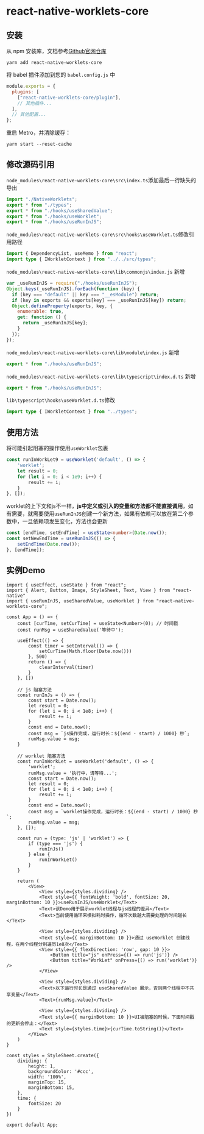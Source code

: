 # react-native-worklets-core

## 安装

从 npm 安装库，文档参考[Github官网仓库](https://github.com/margelo/react-native-worklets-core/)

```
yarn add react-native-worklets-core
```

将 babel 插件添加到您的 `babel.config.js` 中

```js
module.exports = {
  plugins: [
    ["react-native-worklets-core/plugin"],
    // 其他插件...
  ],
  // 其他配置...
};

```

重启 Metro，并清除缓存：

```
yarn start --reset-cache
```

## 修改源码引用

`node_modules\react-native-worklets-core\src\index.ts`添加最后一行缺失的导出

```ts
import "./NativeWorklets";
export * from "./types";
export * from "./hooks/useSharedValue";
export * from "./hooks/useWorklet";
export * from "./hooks/useRunInJS";
```

`node_modules\react-native-worklets-core\src\hooks\useWorklet.ts`修改引用路径

```ts
import { DependencyList, useMemo } from "react";
import type { IWorkletContext } from "../../src/types";
```

`node_modules\react-native-worklets-core\lib\commonjs\index.js` 新增

```js
var _useRunInJS = require("./hooks/useRunInJS");
Object.keys(_useRunInJS).forEach(function (key) {
  if (key === "default" || key === "__esModule") return;
  if (key in exports && exports[key] === _useRunInJS[key]) return;
  Object.defineProperty(exports, key, {
    enumerable: true,
    get: function () {
      return _useRunInJS[key];
    }
  });
});
```

`node_modules\react-native-worklets-core\lib\module\index.js` 新增

```js
export * from "./hooks/useRunInJS";
```

`node_modules\react-native-worklets-core\lib\typescript\index.d.ts` 新增

```ts
export * from "./hooks/useRunInJS";
```

`lib\typescript\hooks\useWorklet.d.ts`修改

```ts
import type { IWorkletContext } from "../types";
```

## 使用方法

将可能引起阻塞的操作使用`useWorklet`包裹

```ts
const runInWorkLet9 = useWorklet('default', () => {
    'worklet';
    let result = 0;
    for (let i = 0; i < 1e9; i++) {
        result += i;
    }
}, []);
```

worklet的上下文和js不一样，**js中定义或引入的变量和方法都不能直接调用**，如有需要，就需要使用`useRunInJS`创建一个新方法，如果有依赖可以放在第二个参数中，一旦依赖项发生变化，方法也会更新

```ts
const [endTime, setEndTime] = useState<number>(Date.now());
const setNewEndTime = useRunInJS(() => {
    setEndTime(Date.now());
}, [endTime]);
```

## 实例Demo

```tsx
import { useEffect, useState } from "react";
import { Alert, Button, Image, StyleSheet, Text, View } from "react-native"
import { useRunInJS, useSharedValue, useWorklet } from "react-native-worklets-core";

const App = () => {
    const [curTime, setCurTime] = useState<Number>(0); // 时间戳
    const runMsg = useSharedValue('等待中');

    useEffect(() => {
        const timer = setInterval(() => {
            setCurTime(Math.floor(Date.now()))
        }, 500)
        return () => {
            clearInterval(timer)
        }
    }, [])

    // js 阻塞方法
    const runInJs = () => {
        const start = Date.now();
        let result = 0;
        for (let i = 0; i < 1e8; i++) {
            result += i;
        }
        const end = Date.now();
        const msg = `js操作完成，运行时长：${(end - start) / 1000} 秒`;
        runMsg.value = msg;
    }

    // worklet 阻塞方法
    const runInWorkLet = useWorklet('default', () => {
        'worklet';
        runMsg.value = '执行中，请等待...';
        const start = Date.now();
        let result = 0;
        for (let i = 0; i < 1e8; i++) {
            result += i;
        }
        const end = Date.now();
        const msg = `worklet操作完成，运行时长：${(end - start) / 1000} 秒`;
        runMsg.value = msg;
    }, []);

    const run = (type: 'js' | 'worklet') => {
        if (type === 'js') {
            runInJs()
        } else {
            runInWorkLet()
        }
    }

    return (
        <View>
            <View style={styles.dividing} />
            <Text style={{ fontWeight: 'bold', fontSize: 20, marginBottom: 10 }}>useRunInJS/useWorklet</Text>
            <Text>该Demo用于展示worklet线程与js线程的差异</Text>
            <Text>当前使用循环来模拟耗时操作，循环次数越大需要处理的时间越长</Text>

            <View style={styles.dividing} />
            <Text style={{ marginBottom: 10 }}>通过 useWorklet 创建线程，在两个线程分别遍历1e8次</Text>
            <View style={{ flexDirection: 'row', gap: 10 }}>
                <Button title="js" onPress={() => run('js')} />
                <Button title="WorkLet" onPress={() => run('worklet')} />
            </View>

            <View style={styles.dividing} />
            <Text>以下运行时长是通过 useSharedValue 展示，否则两个线程中不共享变量</Text>
            <Text>{runMsg.value}</Text>

            <View style={styles.dividing} />
            <Text style={{ marginBottom: 10 }}>UI被阻塞的时候，下面时间戳的更新会停止：</Text>
            <Text style={styles.time}>{curTime.toString()}</Text>
        </View>
    )
}

const styles = StyleSheet.create({
    dividing: {
        height: 1,
        backgroundColor: '#ccc',
        width: '100%',
        marginTop: 15,
        marginBottom: 15,
    },
    time: {
        fontSize: 20
    }
})

export default App;

```

